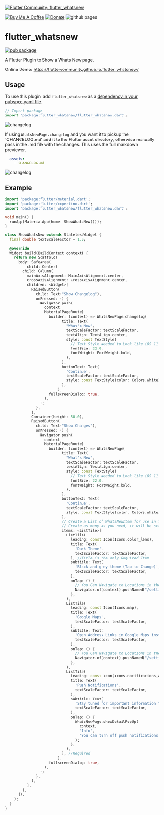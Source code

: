 [![Flutter Community: flutter_whatsnew](https://fluttercommunity.dev/_github/header/flutter_whatsnew)](https://github.com/fluttercommunity/community)

[![Buy Me A Coffee](https://img.shields.io/badge/Donate-Buy%20Me%20A%20Coffee-yellow.svg)](https://www.buymeacoffee.com/rodydavis)
[![Donate](https://img.shields.io/badge/Donate-PayPal-green.svg)](https://www.paypal.com/cgi-bin/webscr?cmd=_s-xclick&hosted_button_id=WSH3GVC49GNNJ)
![github pages](https://github.com/fluttercommunity/flutter_whatsnew/workflows/github%20pages/badge.svg)

# flutter_whatsnew

[![pub package](https://img.shields.io/pub/v/flutter_whatsnew.svg)](https://pub.dartlang.org/packages/flutter_whatsnew)

A Flutter Plugin to Show a Whats New page. 

Online Demo: https://fluttercommunity.github.io/flutter_whatsnew/

## Usage

To use this plugin, add `flutter_whatsnew` as a [dependency in your pubspec.yaml file](https://flutter.io/platform-plugins/).

``` dart
// Import package
import 'package:flutter_whatsnew/flutter_whatsnew.dart';
```

![changelog](https://github.com/fluttercommunity/flutter_whatsnew/blob/master/doc/screenshots/changes.png)

If using `WhatsNewPage.changelog` and you want it to pickup the `CHANGELOG.md' add it to the Flutter asset directory, otherwise manually pass in the .md file with the changes. This uses the full markdown previewer.

``` yaml
  assets:
    - CHANGELOG.md
```

![changelog](https://github.com/fluttercommunity/flutter_whatsnew/blob/master/doc/screenshots/changelog.png)

## Example

``` dart
import 'package:flutter/material.dart';
import 'package:flutter/cupertino.dart';
import 'package:flutter_whatsnew/flutter_whatsnew.dart';

void main() {
  runApp(MaterialApp(home: ShowWhatsNew()));
}

class ShowWhatsNew extends StatelessWidget {
  final double textScaleFactor = 1.0;

  @override
  Widget build(BuildContext context) {
    return new Scaffold(
      body: SafeArea(
          child: Center(
        child: Column(
          mainAxisAlignment: MainAxisAlignment.center,
          crossAxisAlignment: CrossAxisAlignment.center,
          children: <Widget>[
            RaisedButton(
              child: Text("Show Changelog"),
              onPressed: () {
                Navigator.push(
                  context,
                  MaterialPageRoute(
                    builder: (context) => WhatsNewPage.changelog(
                          title: Text(
                            "What's New",
                            textScaleFactor: textScaleFactor,
                            textAlign: TextAlign.center,
                            style: const TextStyle(
                              // Text Style Needed to Look like iOS 11
                              fontSize: 22.0,
                              fontWeight: FontWeight.bold,
                            ),
                          ),
                          buttonText: Text(
                            'Continue',
                            textScaleFactor: textScaleFactor,
                            style: const TextStyle(color: Colors.white),
                          ),
                        ),
                    fullscreenDialog: true,
                  ),
                );
              },
            ),
            Container(height: 50.0),
            RaisedButton(
              child: Text("Show Changes"),
              onPressed: () {
                Navigator.push(
                  context,
                  MaterialPageRoute(
                    builder: (context) => WhatsNewPage(
                          title: Text(
                            "What's New",
                            textScaleFactor: textScaleFactor,
                            textAlign: TextAlign.center,
                            style: const TextStyle(
                              // Text Style Needed to Look like iOS 11
                              fontSize: 22.0,
                              fontWeight: FontWeight.bold,
                            ),
                          ),
                          buttonText: Text(
                            'Continue',
                            textScaleFactor: textScaleFactor,
                            style: const TextStyle(color: Colors.white),
                          ),
                          // Create a List of WhatsNewItem for use in the Whats New Page
                          // Create as many as you need, it will be scrollable
                          items: <ListTile>[
                            ListTile(
                              leading: const Icon(Icons.color_lens),
                              title: Text(
                                'Dark Theme',
                                textScaleFactor: textScaleFactor,
                              ), //Title is the only Required Item
                              subtitle: Text(
                                'Black and grey theme (Tap to Change)',
                                textScaleFactor: textScaleFactor,
                              ),
                              onTap: () {
                                // You Can Navigate to Locations in the App
                                Navigator.of(context).pushNamed("/settings");
                              },
                            ),
                            ListTile(
                              leading: const Icon(Icons.map),
                              title: Text(
                                'Google Maps',
                                textScaleFactor: textScaleFactor,
                              ),
                              subtitle: Text(
                                'Open Address Links in Google Maps instead of Apple Maps (Tap to Change)',
                                textScaleFactor: textScaleFactor,
                              ),
                              onTap: () {
                                // You Can Navigate to Locations in the App
                                Navigator.of(context).pushNamed("/settings");
                              },
                            ),
                            ListTile(
                              leading: const Icon(Icons.notifications_active),
                              title: Text(
                                'Push Notifications',
                                textScaleFactor: textScaleFactor,
                              ),
                              subtitle: Text(
                                'Stay tuned for important information that can be pushed to you',
                                textScaleFactor: textScaleFactor,
                              ),
                              onTap: () {
                                WhatsNewPage.showDetailPopUp(
                                  context,
                                  'Info',
                                  "You can turn off push notifications any time in your application settings.",
                                );
                              },
                            ),
                          ], //Required
                        ),
                    fullscreenDialog: true,
                  ),
                );
              },
            ),
          ],
        ),
      )),
    );
  }
}

```
